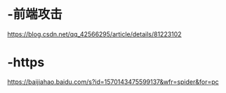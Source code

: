 # -前端攻击
https://blog.csdn.net/qq_42566295/article/details/81223102

# -https
https://baijiahao.baidu.com/s?id=1570143475599137&wfr=spider&for=pc
